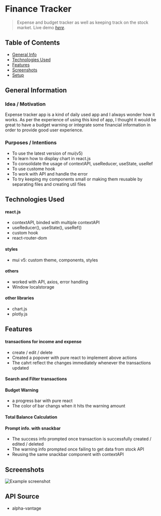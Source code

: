 # Finance Tracker
> Expense and budget tracker as well as keeping track on the stock market.
> Live demo [_here_](https://stupendous-torte-d9a668.netlify.app).

## Table of Contents
* [General Info](#general-information)
* [Technologies Used](#technologies-used)
* [Features](#features)
* [Screenshots](#screenshots)
* [Setup](#setup)
<!-- 
* [Usage](#usage)
* [Project Status](#project-status)
* [Room for Improvement](#room-for-improvement)
* [Acknowledgements](#acknowledgements)
* [Contact](#contact)
-->


## General Information

### Idea / Motivation
Expense tracker app is a kind of daily used app and I always wonder how it works.
As per the experience of using this kind of app, I thought it would be great to have a budget warning or integrate some financial information in order to provide good user experience.

### Purposes / Intentions
- To use the latest version of mui(v5)
- To learn how to display chart in react.js
- To consolidate the usage of contextAPI, useReducer, useState, useRef
- To use custome hook
- To work with API and handle the error
- To try keeping my components small or making them reusable by separating files and creating util files


## Technologies Used

#### react.js
- contextAPI, binded with multiple contextAPI
- useReducer(), useState(), useRef()
- custom hook
- react-router-dom

#### styles
- mui v5: custom theme, components, styles

#### others
- worked with API, axios, error handling
- Window localstorage

#### other libraries
- chart.js
- plotly.js


## Features
#### transactions for income and expense
- create / edit / delete
- Created a popover with pure react to implement above actions
- The cahrt reflect the changes immediately whenever the transactions updated

#### Search and Filter transactions

#### Budget Warning
- a progress bar with pure react
- The color of bar changs when it hits the warning amount
#### Total Balance Calculation
#### Prompt info. with snackbar
- The success info prompted once transaction is successfully created / edited / deleted
- The warning info prompted once failing to get data from stock API
- Reusing the same snackbar component with contextAPI
<!-- 
#### others
- convert to currency format by Intl.NumberFormat
- change the format of date
- sort dummy data
- To display progress icon while fetching data
-->

## Screenshots
![Example screenshot](./img/screenshot.png)


<!--
## Setup
1. To create API key for alpha-vantage
2. To run this project, install it locally using npm:
```
$ npm i
$ npm run start
```
-->

## API Source
- alpha-vantage

<!-- 
## Usage
How does one go about using it?
Provide various use cases and code examples here.

`write-your-code-here`


## Project Status
Project is: _in progress_ / _complete_ / _no longer being worked on_. If you are no longer working on it, provide reasons why. 



## Room for Improvement
Include areas you believe need improvement / could be improved. Also add TODOs for future development.

Room for improvement:
- Improvement to be done 1
- Improvement to be done 2

To do:
- Feature to be added 1
- Feature to be added 2


## Acknowledgements
Give credit here.
- This project was inspired by...
- This project was based on [this tutorial](https://www.example.com).
- Many thanks to...


## Contact
Created by [@flynerdpl](https://www.flynerd.pl/) - feel free to contact me!
-->

<!-- Optional -->
<!-- ## License -->
<!-- This project is open source and available under the [... License](). -->

<!-- You don't have to include all sections - just the one's relevant to your project -->
